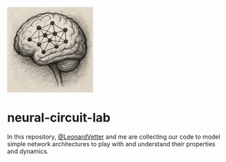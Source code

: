 <img src="nn_brain.png" width="200"/>

# neural-circuit-lab

In this repository, [@LeonardVetter](https://github.com/LeonardVetter) and me are collecting our code to model simple network architectures to play with and understand their properties and dynamics.

